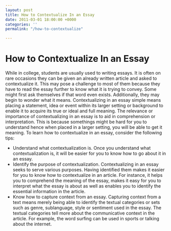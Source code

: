 ```yaml
---
layout: post
title: How to Contextualize In an Essay
date: 2011-03-01 18:00:00 +0000
categories: ''
permalink: "/how-to-contextualize"

---
```

# How to Contextualize In an Essay

While in college, students are usually used to writing essays. It is often on rare occasions they can be given an already written article and asked to contextualize it. This may pose a challenge to most of them because they have to read the essay further to know what it is trying to convey. Some might first ask themselves if that word even exists. Additionally, they may begin to wonder what it means. Contextualizing in an essay simple means placing a statement, idea or event within its larger setting or background to enable it to acquire its true or ideal and full meaning. The relevance or importance of contextualizing in an essay is to aid in comprehension or interpretation. This is because somethings might be hard for you to understand hence when placed in a larger setting, you will be able to get it meaning. To learn how to contextualize in an essay, consider the following tips:

* Understand what contextualization is. Once you understand what contextualization is, it will be easier for you to know how to go about it in an essay.
* Identify the purpose of contextualization. Contextualizing in an essay seeks to serve various purposes. Having identified them makes it easier for you to know how to contextualize in an article. For instance, it helps you to comprehend the meaning of the essay, makes it easy for you to interpret what the essay is about as well as enables you to identify the essential information in the article.
* Know how to capture context from an essay. Capturing context from a text means merely being able to identify the textual categories or sets such as genre, sublanguage, style or sentiment used in the essay. The textual categories tell more about the communicative context in the article. For example, the word surfing can be used in sports or talking about the internet.